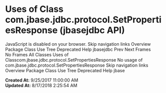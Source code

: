 # Uses of Class com.jbase.jdbc.protocol.SetPropertiesResponse (jbasejdbc   API)

JavaScript is disabled on your browser. Skip navigation links Overview Package Class Use Tree Deprecated Help jbasejdbc Prev Next Frames No Frames All Classes Uses of Classcom.jbase.jdbc.protocol.SetPropertiesResponse No usage of com.jbase.jdbc.protocol.SetPropertiesResponse Skip navigation links Overview Package Class Use Tree Deprecated Help jbase  

**Created At:** 9/25/2017 11:00:00 AM  
**Updated At:** 8/17/2018 2:25:54 AM  

